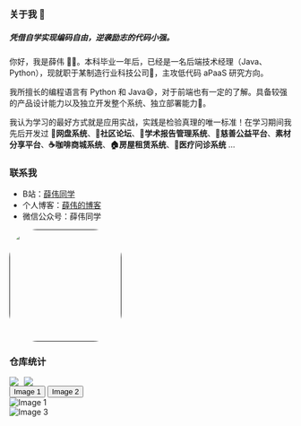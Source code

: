 ### 关于我 👋

##### 凭借自学实现编码自由，逆袭励志的代码小强。

你好，我是薛伟 😶‍🌫️。本科毕业一年后，已经是一名后端技术经理（Java、Python），现就职于某制造行业科技公司🔩，主攻低代码 aPaaS 研究方向。

我所擅长的编程语言有 Python 和 Java😄，对于前端也有一定的了解。具备较强的产品设计能力以及独立开发整个系统、独立部署能力🔧。

我认为学习的最好方式就是应用实战，实践是检验真理的唯一标准！在学习期间我先后开发过 **📁网盘系统**、**💬社区论坛**、**📔学术报告管理系统**、**💝慈善公益平台**、**素材分享平台**、**☕咖啡商城系统**、**🏠房屋租赁系统**、**🏥医疗问诊系统** ...

### 联系我
- B站：[薛伟同学](https://space.bilibili.com/301320288)
- 个人博客：[薛伟的博客](http://xuewei.world/)
- 微信公众号：薛伟同学

[<img style="width: 200px;border-radius: 50px" src="https://xuewei-blog.oss-cn-beijing.aliyuncs.com/qrcode_for_gh_60278d1f57de_344.jpg">]()

### 仓库统计

<div style="display: flex; flex-wrap: wrap;">
    <img src="https://github-readme-stats.vercel.app/api?username=373675032&?count_private=true&show_icons=true" style="margin-right: 10px;">
    <img src="https://github-readme-stats.vercel.app/api/top-langs/?username=373675032&layout=compact">
</div>
<div class="tab">
  <button class="tablinks" onclick="openTab(event, 'image1')">Image 1</button>
  <button class="tablinks" onclick="openTab(event, 'image2')">Image 2</button>
</div>

<div id="image1" class="tabcontent">
  <img src="https://github-readme-stats.vercel.app/api?username=373675032&?count_private=true&show_icons=true" alt="Image 1">
</div>

<div id="image2" class="tabcontent">
  <img src="https://github-readme-stats.vercel.app/api/top-langs/?username=373675032&layout=compact" alt="Image 3">
</div>

